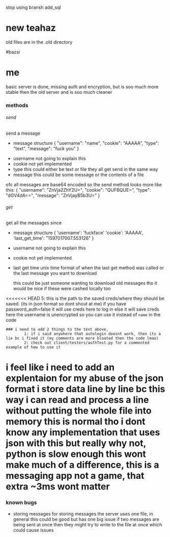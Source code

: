 stop using bransh add_sql
# new teahaz 
old files are in the .old directory

#bazsi

# me
basic server is done, missing auth and encryption, but is soo much more stable then the old server and is soo much cleaner

### methods
###### send
send a message
+ message structure
{
    "username": "name",
    "cookie": "AAAAA",
    "type": "text", 
    "message": "fuck you"
}

- username 
    not going to explain this
- cookie
    not yet implemented
- type
    this could either be text or file
    they all get send in the same way 
- message
    this could be some message or the contents of a file

ofc all messages are base64 encoded
so the send method looks more like this:
{
    "username": "ZnVja2ZhY2U=",
    "cookie": "QUFBQUE=",
    "type": "dGV4dA==",
    "message": "ZnVjayB5b3U="
}


###### get
get all the messages since <time> 
+ message structure
{
        'username': 'fuckface'
        'cookie': 'AAAAA', 
        'last_get_time': "1597017007.553126"
}
- username 
    not going to explain this
- cookie
    not yet implemented
- last get time
    unix time format of when the last get method was called
    or the last message you want to download
    
    this could be just someone wanting to download old messages
    tho it would be nice if these were cashed locally too


<<<<<<< HEAD
            5: this is the path to the saved creds/where they should be saved. (its in json format so dont shout at me)
                if you have password_auth=false it will use creds here to log in
                else it will save creds here
                the username is unencrypted so you can use it instead of `name` in the code

    ### i need to add 2 things to the text above, 
            1: if i said anywhere that autologin doesnt work, then its a lie bc i fixed it (my comments are more bloated then the code lmao)
            2: check out client/testers/authTest.py for a commented example of how to use it

i feel like i need to add an explentaion for my abuse of the json format
    i store data line by line bc this way i can read and process a line without putting the whole file into memory
    this is normal tho i dont know any implementation that uses json with this
    but really why not, python is slow enough this wont make much of a difference, this is a messaging app not a game, that extra ~3ms wont matter
=======
### known bugs
+ storing messages
for storing messages the server uses one file, in general this could be good but has one big issue
if two messages are being sent at once then they might try to write to the file at once which could cause issues
